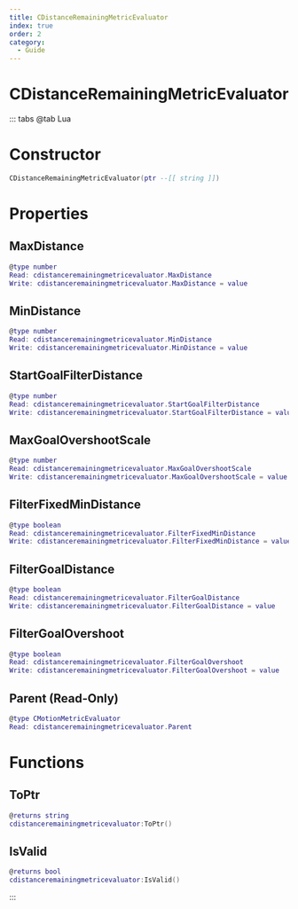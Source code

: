 ```yaml
---
title: CDistanceRemainingMetricEvaluator
index: true
order: 2
category:
  - Guide
---
```


# CDistanceRemainingMetricEvaluator

::: tabs
@tab Lua
# Constructor
```lua
CDistanceRemainingMetricEvaluator(ptr --[[ string ]])
```
# Properties
## MaxDistance 
```lua
@type number
Read: cdistanceremainingmetricevaluator.MaxDistance
Write: cdistanceremainingmetricevaluator.MaxDistance = value
```
## MinDistance 
```lua
@type number
Read: cdistanceremainingmetricevaluator.MinDistance
Write: cdistanceremainingmetricevaluator.MinDistance = value
```
## StartGoalFilterDistance 
```lua
@type number
Read: cdistanceremainingmetricevaluator.StartGoalFilterDistance
Write: cdistanceremainingmetricevaluator.StartGoalFilterDistance = value
```
## MaxGoalOvershootScale 
```lua
@type number
Read: cdistanceremainingmetricevaluator.MaxGoalOvershootScale
Write: cdistanceremainingmetricevaluator.MaxGoalOvershootScale = value
```
## FilterFixedMinDistance 
```lua
@type boolean
Read: cdistanceremainingmetricevaluator.FilterFixedMinDistance
Write: cdistanceremainingmetricevaluator.FilterFixedMinDistance = value
```
## FilterGoalDistance 
```lua
@type boolean
Read: cdistanceremainingmetricevaluator.FilterGoalDistance
Write: cdistanceremainingmetricevaluator.FilterGoalDistance = value
```
## FilterGoalOvershoot 
```lua
@type boolean
Read: cdistanceremainingmetricevaluator.FilterGoalOvershoot
Write: cdistanceremainingmetricevaluator.FilterGoalOvershoot = value
```
## Parent (Read-Only)
```lua
@type CMotionMetricEvaluator
Read: cdistanceremainingmetricevaluator.Parent
```
# Functions
## ToPtr
```lua
@returns string
cdistanceremainingmetricevaluator:ToPtr()
```
## IsValid
```lua
@returns bool
cdistanceremainingmetricevaluator:IsValid()
```

:::